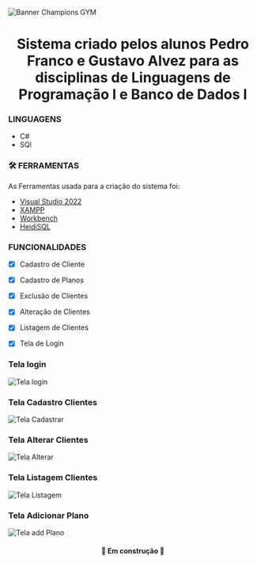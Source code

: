 ![Banner Champions GYM](https://user-images.githubusercontent.com/101286154/205924201-2e5bb740-a79e-4ae1-8eaf-14a4e3a3126e.png)
<h1 align="center">Sistema criado pelos alunos Pedro Franco e Gustavo Alvez para as disciplinas de Linguagens de Programação I e Banco de Dados I</h1>


### LINGUAGENS
- C#
- SQl


### 🛠 FERRAMENTAS

As Ferramentas usada para a criação do sistema foi:

- [Visual Studio 2022](https://visualstudio.microsoft.com/pt-br/downloads/)
- [XAMPP](https://www.apachefriends.org/pt_br/download.html)
- [Workbench](https://www.mysql.com/products/workbench/)
- [HeidiSQL](https://www.heidisql.com/download.php)


### FUNCIONALIDADES
- [x] Cadastro de Cliente
- [x] Cadastro de Planos
- [x] Exclusão de Clientes
- [x] Alteração de Clientes
- [x] Listagem de Clientes
- [x] Tela de Login


### Tela login
![Tela login](https://user-images.githubusercontent.com/101286154/205926310-950d1e3f-4efc-443c-a563-8054e4e920a9.png)

### Tela Cadastro Clientes
![Tela Cadastrar](https://user-images.githubusercontent.com/101286154/205926380-2c77c902-68c3-496f-a0c5-1704e006b3bb.png)

### Tela Alterar Clientes
![Tela Alterar](https://user-images.githubusercontent.com/101286154/205926640-3a5a3927-8b0e-4d6a-804c-a0170f732c93.png)

### Tela Listagem Clientes
![Tela Listagem](https://user-images.githubusercontent.com/101286154/205926472-62aa7927-5f11-495d-b585-a158945c9637.png)

### Tela Adicionar Plano
![Tela add Plano](https://user-images.githubusercontent.com/101286154/205926508-c9b074d1-779f-44f7-8ef2-7f58feab7fad.png)



<h4 align="center"> 
	🚧  Em construção  🚧
</h4>
